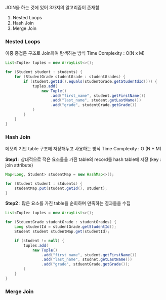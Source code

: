 JOIN을 하는 것에 있어 3가지의 알고리즘이 존재함
1. Nested Loops
2. Hash Join
3. Merge Join

### Nested Loops
이중 중첩문 구조로 Join하여 탐색하는 방식
Time Complexity : O(N x M)
```java
List<Tuple> tuples = new ArrayList<>();

for (Student student : students) {
	for (StudentGrade studentGrade : studentGrades) {
		if (student.getId().equals(studentGrade.getStudentdId())) {
			tuples.add(
				new Tuple()
					.add("first_name", student.getFirstName())
					.add("last_name", student.getLastName())
					.add("grade", studentGrade.getGrade())
			)
		}
	}
}
```

### Hash Join
메모리 기반 table 구조에 저장해두고 사용하는 방식 
Time Complexity : O (N + M)

**Step1**  : 상대적으로 적은 요소들을 가진 table의 record를 hash table에 저장 (key : join attribute)
```java
Map<Long, Student> studentMap = new HashMap<>();

for (Student student : stduents) {
	studentMap.put(student.getId(), student);
}
```

**Step2** : 많은 요소를 가진 table을 순회하며 만족하는 결과들을 수집
```java
List<Tuple> tuples = new ArrayList<>();

for (StduentGrade studentGrade : studentGrades) {
	Long studentId = studentGrade.getStudentId();
	Student student studentMap.get(studentId);

	if (student != null) {
		tuples.add(
			new Tuple()
				.add("first_name", student.getFirstName())
				.add("last_name", studnet.getLastName())
				.add("grade", stduentGrade.getGrade());
		)
	}
}
```

### Merge Join
